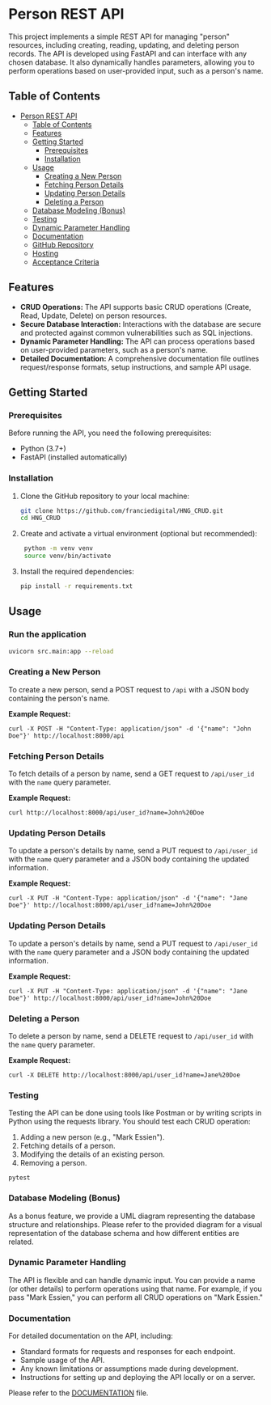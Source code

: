 # Person REST API

This project implements a simple REST API for managing "person" resources, including creating, reading, updating, and deleting person records. The API is developed using FastAPI and can interface with any chosen database. It also dynamically handles parameters, allowing you to perform operations based on user-provided input, such as a person's name.

## Table of Contents

- [Person REST API](#person-rest-api)
  - [Table of Contents](#table-of-contents)
  - [Features](#features)
  - [Getting Started](#getting-started)
    - [Prerequisites](#prerequisites)
    - [Installation](#installation)
  - [Usage](#usage)
    - [Creating a New Person](#creating-a-new-person)
    - [Fetching Person Details](#fetching-person-details)
    - [Updating Person Details](#updating-person-details)
    - [Deleting a Person](#deleting-a-person)
  - [Database Modeling (Bonus)](#database-modeling-bonus)
  - [Testing](#testing)
  - [Dynamic Parameter Handling](#dynamic-parameter-handling)
  - [Documentation](#documentation)
  - [GitHub Repository](#github-repository)
  - [Hosting](#hosting)
  - [Acceptance Criteria](#acceptance-criteria)

## Features

- **CRUD Operations:** The API supports basic CRUD operations (Create, Read, Update, Delete) on person resources.
- **Secure Database Interaction:** Interactions with the database are secure and protected against common vulnerabilities such as SQL injections.
- **Dynamic Parameter Handling:** The API can process operations based on user-provided parameters, such as a person's name.
- **Detailed Documentation:** A comprehensive documentation file outlines request/response formats, setup instructions, and sample API usage.

## Getting Started

### Prerequisites

Before running the API, you need the following prerequisites:

- Python (3.7+)
- FastAPI (installed automatically)

### Installation

1. Clone the GitHub repository to your local machine:

   ```bash
   git clone https://github.com/franciedigital/HNG_CRUD.git
   cd HNG_CRUD

   ```

2. Create and activate a virtual environment (optional but recommended):

   ```bash
    python -m venv venv
    source venv/bin/activate

   ```

3. Install the required dependencies:

   ```bash
   pip install -r requirements.txt
   ```

## Usage

### Run the application

```bash
uvicorn src.main:app --reload
```

### Creating a New Person

To create a new person, send a POST request to `/api` with a JSON body containing the person's name.

**Example Request:**

```
curl -X POST -H "Content-Type: application/json" -d '{"name": "John Doe"}' http://localhost:8000/api
```

### Fetching Person Details

To fetch details of a person by name, send a GET request to `/api/user_id` with the `name` query parameter.

**Example Request:**

```
curl http://localhost:8000/api/user_id?name=John%20Doe
```

### Updating Person Details

To update a person's details by name, send a PUT request to `/api/user_id` with the `name` query parameter and a JSON body containing the updated information.

**Example Request:**

```
curl -X PUT -H "Content-Type: application/json" -d '{"name": "Jane Doe"}' http://localhost:8000/api/user_id?name=John%20Doe
```

### Updating Person Details

To update a person's details by name, send a PUT request to `/api/user_id` with the `name` query parameter and a JSON body containing the updated information.

**Example Request:**

```
curl -X PUT -H "Content-Type: application/json" -d '{"name": "Jane Doe"}' http://localhost:8000/api/user_id?name=John%20Doe
```

### Deleting a Person

To delete a person by name, send a DELETE request to `/api/user_id` with the `name` query parameter.

**Example Request:**

```
curl -X DELETE http://localhost:8000/api/user_id?name=Jane%20Doe
```

### Testing

Testing the API can be done using tools like Postman or by writing scripts in Python using the requests library. You should test each CRUD operation:

1. Adding a new person (e.g., "Mark Essien").
2. Fetching details of a person.
3. Modifying the details of an existing person.
4. Removing a person.

```
pytest
```

### Database Modeling (Bonus)

As a bonus feature, we provide a UML diagram representing the database structure and relationships. Please refer to the provided diagram for a visual representation of the database schema and how different entities are related.

### Dynamic Parameter Handling

The API is flexible and can handle dynamic input. You can provide a name (or other details) to perform operations using that name. For example, if you pass "Mark Essien," you can perform all CRUD operations on "Mark Essien."

### Documentation

For detailed documentation on the API, including:

- Standard formats for requests and responses for each endpoint.
- Sample usage of the API.
- Any known limitations or assumptions made during development.
- Instructions for setting up and deploying the API locally or on a server.

Please refer to the [DOCUMENTATION](DOCUMENTATION.md) file.

```

```
